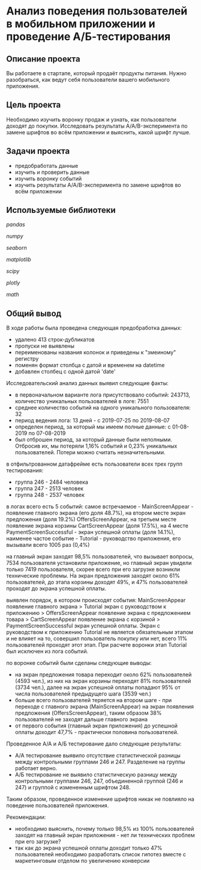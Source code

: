 # Анализ поведения пользователей в мобильном приложении и проведение А/Б-тестирования
## Описание проекта 
Вы работаете в стартапе, который продаёт продукты питания. Нужно разобраться, как ведут себя пользователи вашего мобильного приложения.  

## Цель проекта
Необходимо изучить воронку продаж и узнать, как пользователи доходят до покупки. Исследовать результаты A/A/B-эксперимента по замене шрифтов во всём приложении и выяснить, какой шрифт лучше.

## Задачи проекта
- предобработать данные
- изучить и проверить данные
- изучить воронку событий
- изучить результаты A/A/B-эксперимента по замене шрифтов во всём приложении

## Используемые библиотеки

*pandas*

*numpy*

*seaborn*

*matplotlib*

*scipy*

*plotly*

*math*

## Общий вывод

В ходе работы была проведена следующая предобработка данных:
- удалено 413 строк-дубликатов
- пропуски не выявлены
- переименованы названия колонок и приведены к "змеиному" регистру
- поменян формат столбца с датой и временем на datetime
- добавлен столбец с одной датой 'date'

Исследовательский анализ данных выявил следующие факты:

- в первоначальном варианте лога присутствовало событий: 243713, количество уникальных пользователей в логе: 7551
- среднее количество событий на одного уникального пользователя: 32
- период ведения лога: 13 дней - с 2019-07-25 по 2019-08-07
- определен период, за который мы имеем полные данные: с 01-08-2019 по 07-08-2019
- был отброшен период, за который данные были неполными. Отбросив их, мы потеряли 1,16% событий и 0,23% уникальных пользователей. Потери можно считать незначительными.

в отфильтрованном датафрейме есть пользователи всех трех групп тестирования:
- группа 246 - 2484 человека
- группа 247 - 2513 человек
- группа 248 - 2537 человек

в логах всего есть 5 событий: самое встречаемое - MainScreenAppear - появление главного экрана (его доля 48.7%), на втором месте экран предложения (доля 19.2%) OffersScreenAppear, на третьем месте появление экрана корзины CartScreenAppear (доля 17.5%), на 4 месте PaymentScreenSuccessful - экран успешной оплаты (доля 14.1%), наименее частое событие - Tutorial - руководство приложения, его вызывали всего 1005 раз (0,4%)

на главный экран заходят 98,5% пользователей, что вызывает вопросы, 7534 пользователя установили приложение, но главный экран увидели только 7419 пользователя, скорее всего при его загрузке возникли технические проблемы. На экран предложения заходят около 61% пользователей, до этапа корзины доходят 49%, и 47% пользователей проходят до экрана успешной оплаты.

выявлен порядок, в котором происходят события: MainScreenAppear появление главного экрана > Tutorial экран с руководством к приложению > OffersScreenAppear появление экрана с предложением товара > CartScreenAppear появление экрана с корзиной > PaymentScreenSuccessful экран успешной оплаты. Экран с руководством к приложению Tutorial не является обязательным этапом и не влияет на то, совершил пользователь покупку или нет, всего 11% пользователей проходят этот этап. При расчете воронки этап Tutorial был исключен из лога событий.

по воронке событий были сделаны следующие выводы:

- на экран предложения товара переходит около 62% пользователей (4593 чел.), из них на экран корзины переходят 81% пользователей (3734 чел.), далее на экран успешной оплаты попадают 95% от числа пользователей предыдущего шага (3539 чел.)
- больше всего пользователей теряется на втором шаге - при переходе с главного экрана (MainScreenAppear) на экран появления предложения (OffersScreenAppear), таким образом 38% пользователей не заходят дальше главного экрана
- от первого события (главный экран приложения) до успешной оплаты доходит 47,7% - практически половина пользователей.

Проведенное А/А и А/Б тестирование дало следующие результаты:

- А/А тестирование выявило отсутствие статистической разницы между контрольными группами 246 и 247. Разделение на группы работает верно.
- А/Б тестирование не выявило статистическую разницу между контрольными группами 246, 247, объединенной группой (246 и 247) и группой с измененным шрифтом 248.

Таким образом, проведенное изменение шрифтов никак не повлияло на поведение пользователей приложения.

Рекомендации:

- необходимо выяснить, почему только 98,5% из 100% пользователей заходят на главный экран приложения - нет ли технических проблем при его загрузке?
- так как до экрана успешной оплаты доходит только 47% пользователей необходимо разработать список гипотез вместе с маркетинговым отделом по увеличению конверсии

